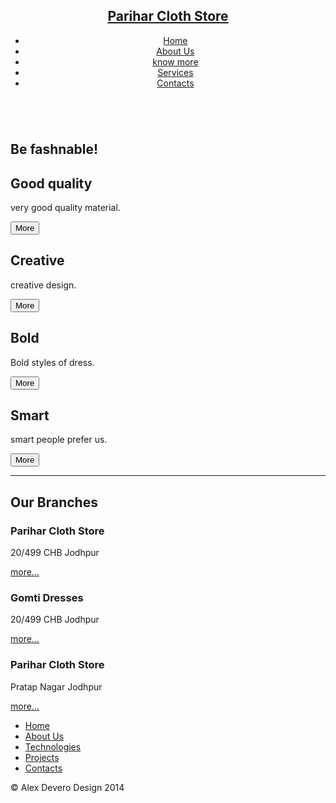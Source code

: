 <div class="line"></div>
<div class="wrapper">
  <header role="banner">
    <nav role="navigation">
      <h1><a href="#">Parihar Cloth Store</a></h1>
      <ul class="nav-ul">
        <li><a href="#">Home</a></li>
        <li><a href="#">About Us</a></li>
        <li><a href="#">know more</a></li>
        <li><a href="#">Services</a></li>
        <li><a href="#">Contacts</a></li>
      </ul>
    </nav>
  </header>
  <main role="main">
    <section class="sec-intro" role="section">
      <img src="https://www.techweekeurope.co.uk/wp-content/uploads/2012/07/wifimountaindownload.jpg" alt="" />
      <h1>Be fashnable!</h1>
    </section>
    <section class="sec-boxes" role="section">
      <adrticle class="box">
        <h1>Good quality</h1>
        <p>very good quality material.</p>
        <button class="button" type="button" role="button" value="MORE">More</button>
      </adrticle>
      <adrticle class="box">
        <h1>Creative</h1>
        <p>creative design.</p>
        <button class="button" type="button" role="button" value="MORE">More</button>
      </adrticle>
      <adrticle class="box">
        <h1>Bold</h1>
        <p>Bold styles of dress.</p>
        <button class="button" type="button" role="button" value="MORE">More</button>
      </adrticle>
      <adrticle class="box">
        <h1>Smart</h1>
        <p>smart people prefer us.</p>
        <button class="button" type="button" role="button" value="MORE">More</button>
      </adrticle>
    </section>
    <section class="sec-events" role="section">
      <hr />
      <h1>Our Branches</h1>
      <article>
        <h1>Parihar Cloth Store</h1>
        <p>20/499 CHB Jodhpur</p>
        <a class="link" href="#">more...</a>
      </article>
      <article>
        <h1>Gomti Dresses</h1>
        <p>20/499 CHB Jodhpur</p>
        <a class="link" href="#">more...</a>
      </article>
      <article>
        <h1>Parihar Cloth Store</h1>
        <p>Pratap Nagar Jodhpur </p>
        <a class="link" href="#">more...</a>
      </article>
      <article>
        
  <nav role="navigation">
    <ul class="nav-ul">
      <li><a href="#">Home</a></li>
      <li><a href="#">About Us</a></li>
      <li><a href="#">Technologies</a></li>
      <li><a href="#">Projects</a></li>
      <li><a href="#">Contacts</a></li>
    </ul>
  </nav>
  <p class="copy">&copy; Alex Devero Design 2014</p>
</footer>
<div class="line"></div>
